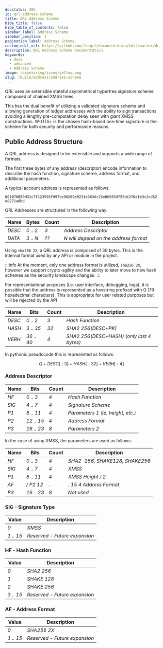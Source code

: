 ```yaml
---
docstatus: 30%
id: qrl-address-scheme
title: QRL Address Scheme
hide_title: false
hide_table_of_contents: false
sidebar_label: Address Scheme
sidebar_position: 1
pagination_label: Address Scheme
custom_edit_url: https://github.com/theqrl/documentation/edit/master/docs/basics/what-is-qrl.md
description: QRL Address Scheme Documentation.
keywords:
  - docs
  - advanced
  - Address Scheme
image: /assets/img/icons/yellow.png
slug: /build/address/address-scheme
---
```



QRL uses an extensible stateful asymmetrical hypertree signature scheme composed of chained XMSS trees. 

This has the dual benefit of utilizing a validated signature scheme and allowing generation of ledger addresses with the ability to sign transactions avoiding a lengthy pre-computation delay seen with giant XMSS constructions. W-OTS+ is the chosen hash-based one-time signature in the scheme for both security and performance reasons.


## Public Address Structure

A QRL address is designed to be extensible and supports a wide range of formats. 

The first three bytes of any address (descriptor) encode information to describe the hash function, signature scheme, address format, and additional parameters.

A typical account address is represented as follows:

`Q01070050d31c7f123995f097bc98209e9231d663dc26e06085df55dc2f6afe3c2cd62e8271a6bd`



QRL Addresses are structured in the following way:

| Name | Bytes | Count | Description |
| ---- | ----- | ----- | ----------- |
| *DESC* | *0 .. 2* | *3* |  *Address Descriptor* |
| *DATA* | *3 .. N* | *??* | *N will depend on the address format* | 

Using `sha256 2X`, a QRL address is composed of 39 bytes. This is the internal format used by any API or module in the project. 

:::info
At the moment, only one address format is utilized,  `sha256 2X`, however we support crypto-agility and the ability to later move to new hash schemes as the security landscape changes.
:::


For representational purposes (i.e. user interface, debugging, logs), it is possible that the address is represented as a hexstring prefixed with Q (79 hexadecimal characters). This is appropriate for user related purposes but will be rejected by the API

| Name | Bits | Count | Description |
| ---- | ---- | ----- | ----------- |
| *DESC* | *0 .. 2* | *3* | *Hash Function* | 
| *HASH* | *3 .. 35* | *32* | *SHA2 256(DESC+PK)* | 
| *VERH* | *36 .. 40* | *4* | *SHA2 256(DESC+HASH) (only last 4 bytes)* | 

In pythonic pseudocode this is represented as follows:

$$
Q + DESC[: 3] + HASH[: 32] + V ERH[: 4]
$$


### Address Descriptor

| Name | Bits | Count | Description |
| ---- | ---- | ----- | ----------- |
| *HF* | *0 .. 3* | *4* | *Hash Function* |
| *SIG* | *4 .. 7* | *4* | *Signature Scheme* |
| *P1* | *8 .. 11* | *4* | *Parameters 1 (ie. height, etc.)* |
| *P2* | *12 .. 15* | *4* | *Address Format* |
| *P3* | *16 .. 23* | *8* | *Parameters 2* |

In the case of using XMSS, the parameters are used as follows:

| Name | Bits | Count | Description |
| ---- | ---- | ----- | ----------- |
| *HF* | *0 .. 3* | *4* | *SHA2-256, SHAKE128, SHAKE256* |
| *SIG* | *4 .. 7* | *4* | *XMSS* |
| *P1* | *8 .. 11* | *4* | *XMSS Height / 2* |
| *AF* | */ P2 12* | *.* |. *15 4 Address Format* |
| *P3* | *16 .. 23* | *8* | *Not used* |

### SIG - Signature Type

| Value |  Description |
| ----- | ------------ |
| *0* | *XMSS* |
| *1 .. 15* | *Reserved - Future expansion* |

### HF - Hash Function

| Value | Description |
| ----- | ----------- |
| *0* | *SHA2 256* |
| *1* | *SHAKE 128* |
| *2* | *SHAKE 256* |
| *3 .. 15* | *Reserved - Future expansion* |


### AF - Address Format
| Value | Description |
| ----- | ----------- | 
| *0* | *SHA256 2X* |
| *1 .. 15* | *Reserved - Future expansion* |